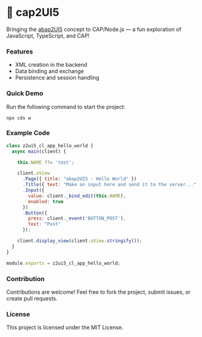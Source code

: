 # 🚀 cap2UI5

Bringing the [abap2UI5](https://github.com/abap2UI5/abap2UI5) concept to CAP/Node.js — a fun exploration of JavaScript, TypeScript, and CAP!

### Features
* XML creation in the backend
* Data binding and exchange
* Persistence and session handling

### Quick Demo

Run the following command to start the project:
``` 
npx cds w
```

### Example Code
```js
class z2ui5_cl_app_hello_world {
  async main(client) {

    this.NAME ??= 'test';

    client.oView
      .Page({ title: "abap2UI5 - Hello World" })
      .Title({ text: "Make an input here and send it to the server..." })
      .Input({ 
        value: client._bind_edit(this.NAME), 
        enabled: true 
      })
      .Button({ 
        press: client._event('BUTTON_POST'), 
        text: "Post" 
      });

    client.display_view(client.oView.stringify());
  }
}

module.exports = z2ui5_cl_app_hello_world;
```

### Contribution
Contributions are welcome! Feel free to fork the project, submit issues, or create pull requests.

### License
This project is licensed under the MIT License.
